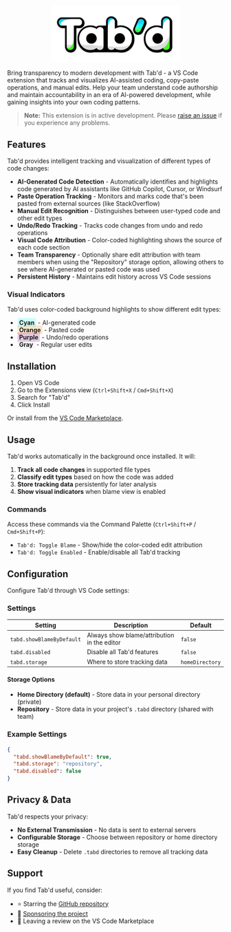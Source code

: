 <p align="center">
  <img src="https://github.com/iann0036/iann0036/blob/master/static/tabd_logo.png?raw=true" alt="Tab'd Logo" width="300px" />
</p>

Bring transparency to modern development with Tab'd - a VS Code extension that tracks and visualizes AI-assisted coding, copy-paste operations, and manual edits. Help your team understand code authorship and maintain accountability in an era of AI-powered development, while gaining insights into your own coding patterns.

>**Note:** This extension is in active development. Please [raise an issue](https://github.com/iann0036/tabd/issues) if you experience any problems.

## Features

Tab'd provides intelligent tracking and visualization of different types of code changes:

- **AI-Generated Code Detection** - Automatically identifies and highlights code generated by AI assistants like GitHub Copilot, Cursor, or Windsurf
- **Paste Operation Tracking** - Monitors and marks code that's been pasted from external sources (like StackOverflow)
- **Manual Edit Recognition** - Distinguishes between user-typed code and other edit types
- **Undo/Redo Tracking** - Tracks code changes from undo and redo operations
- **Visual Code Attribution** - Color-coded highlighting shows the source of each code section
- **Team Transparency** - Optionally share edit attribution with team members when using the "Repository" storage option, allowing others to see where AI-generated or pasted code was used
- **Persistent History** - Maintains edit history across VS Code sessions

### Visual Indicators

Tab'd uses color-coded background highlights to show different edit types:

- <span style="background-color: #00ffff33; padding: 2px 4px;">**Cyan**</span> - AI-generated code
- <span style="background-color: #ff880033; padding: 2px 4px;">**Orange**</span> - Pasted code
- <span style="background-color: #80008033; padding: 2px 4px;">**Purple**</span> - Undo/redo operations
- <span style="background-color: #88888811; padding: 2px 4px;">**Gray**</span> - Regular user edits

## Installation

1. Open VS Code
2. Go to the Extensions view (`Ctrl+Shift+X` / `Cmd+Shift+X`)
3. Search for "Tab'd"
4. Click Install

Or install from the [VS Code Marketplace](https://marketplace.visualstudio.com/items?itemName=iann0036.tabd).

## Usage

Tab'd works automatically in the background once installed. It will:

1. **Track all code changes** in supported file types
2. **Classify edit types** based on how the code was added
3. **Store tracking data** persistently for later analysis
4. **Show visual indicators** when blame view is enabled

### Commands

Access these commands via the Command Palette (`Ctrl+Shift+P` / `Cmd+Shift+P`):

- `Tab'd: Toggle Blame` - Show/hide the color-coded edit attribution
- `Tab'd: Toggle Enabled` - Enable/disable all Tab'd tracking

## Configuration

Configure Tab'd through VS Code settings:

### Settings

| Setting | Description | Default |
|---------|-------------|---------|
| `tabd.showBlameByDefault` | Always show blame/attribution in the editor | `false` |
| `tabd.disabled` | Disable all Tab'd features | `false` |
| `tabd.storage` | Where to store tracking data | `homeDirectory` |

#### Storage Options

- **Home Directory (default)** - Store data in your personal directory (private)
- **Repository** - Store data in your project's `.tabd` directory (shared with team)

### Example Settings

```json
{
  "tabd.showBlameByDefault": true,
  "tabd.storage": "repository",
  "tabd.disabled": false
}
```

## Privacy & Data

Tab'd respects your privacy:

- **No External Transmission** - No data is sent to external servers
- **Configurable Storage** - Choose between repository or home directory storage
- **Easy Cleanup** - Delete `.tabd` directories to remove all tracking data

## Support

If you find Tab'd useful, consider:

- ⭐ Starring the [GitHub repository](https://github.com/iann0036/tabd)
- 💝 [Sponsoring the project](https://github.com/sponsors/iann0036)
- 📝 Leaving a review on the VS Code Marketplace

